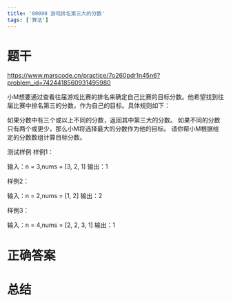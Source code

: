 ```yaml
---
title: '00090 游戏排名第三大的分数'
tags: ['算法']
---
```


# 题干

https://www.marscode.cn/practice/7o260pdr1n45n6?problem_id=7424418560931495980

小M想要通过查看往届游戏比赛的排名来确定自己比赛的目标分数。他希望找到往届比赛中排名第三的分数，作为自己的目标。具体规则如下：

如果分数中有三个或以上不同的分数，返回其中第三大的分数。
如果不同的分数只有两个或更少，那么小M将选择最大的分数作为他的目标。
请你帮小M根据给定的分数数组计算目标分数。

测试样例
样例1：

输入：n = 3,nums = [3, 2, 1]
输出：1

样例2：

输入：n = 2,nums = [1, 2]
输出：2

样例3：

输入：n = 4,nums = [2, 2, 3, 1]
输出：1

# 正确答案



# 总结



<script>
  function func(arr) {
    const orderedArr = Array.from(new Set(arr)).sort((a, b) => b - a)
    if(orderedArr.length < 3) return orderedArr[0]
    return orderedArr[2]
  }
  console.log(func([3, 2, 1]))
  console.log(func([1, 2]))
  console.log(func([2, 2, 3, 1]))
</script>